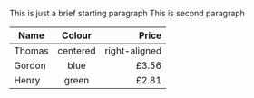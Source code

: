This is just a brief starting paragraph
This is second paragraph

| Name    | Colour        | Price         |
| ------- |:-------------:|--------------:|
| Thomas  | centered      | right-aligned |
| Gordon  | blue          |         £3.56 |
| Henry   |         green | £2.81         |
